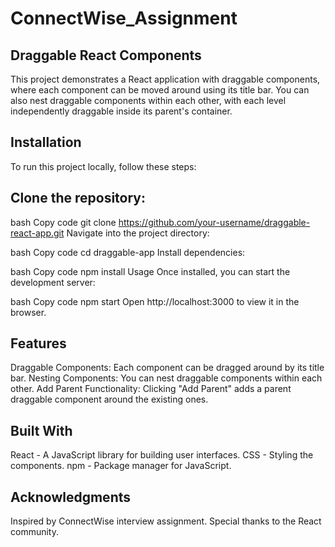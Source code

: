 # ConnectWise_Assignment

## Draggable React Components
This project demonstrates a React application with draggable components, where each component can be moved around using its title bar. You can also nest draggable components within each other, with each level independently draggable inside its parent's container.

## Installation
To run this project locally, follow these steps:

## Clone the repository:
bash Copy code git clone https://github.com/your-username/draggable-react-app.git Navigate into the project directory:

bash Copy code cd draggable-app Install dependencies:

bash Copy code npm install Usage Once installed, you can start the development server:

bash Copy code npm start Open http://localhost:3000 to view it in the browser.

## Features
Draggable Components: Each component can be dragged around by its title bar. Nesting Components: You can nest draggable components within each other. Add Parent Functionality: Clicking "Add Parent" adds a parent draggable component around the existing ones.

## Built With
React - A JavaScript library for building user interfaces. CSS - Styling the components. npm - Package manager for JavaScript.

## Acknowledgments
Inspired by ConnectWise interview assignment. Special thanks to the React community.

